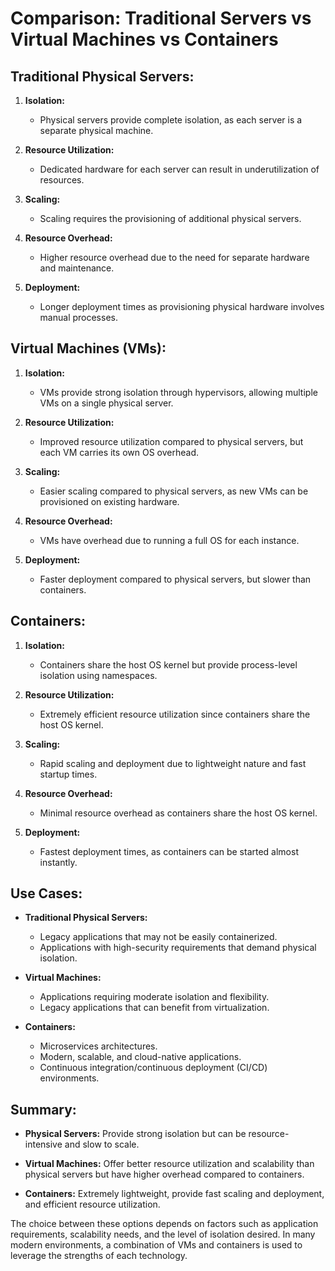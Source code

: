 # Comparison: Traditional Servers vs Virtual Machines vs Containers

## Traditional Physical Servers:

1. **Isolation:**
   - Physical servers provide complete isolation, as each server is a separate physical machine.

2. **Resource Utilization:**
   - Dedicated hardware for each server can result in underutilization of resources.

3. **Scaling:**
   - Scaling requires the provisioning of additional physical servers.

4. **Resource Overhead:**
   - Higher resource overhead due to the need for separate hardware and maintenance.

5. **Deployment:**
   - Longer deployment times as provisioning physical hardware involves manual processes.

## Virtual Machines (VMs):

1. **Isolation:**
   - VMs provide strong isolation through hypervisors, allowing multiple VMs on a single physical server.

2. **Resource Utilization:**
   - Improved resource utilization compared to physical servers, but each VM carries its own OS overhead.

3. **Scaling:**
   - Easier scaling compared to physical servers, as new VMs can be provisioned on existing hardware.

4. **Resource Overhead:**
   - VMs have overhead due to running a full OS for each instance.

5. **Deployment:**
   - Faster deployment compared to physical servers, but slower than containers.

## Containers:

1. **Isolation:**
   - Containers share the host OS kernel but provide process-level isolation using namespaces.

2. **Resource Utilization:**
   - Extremely efficient resource utilization since containers share the host OS kernel.

3. **Scaling:**
   - Rapid scaling and deployment due to lightweight nature and fast startup times.

4. **Resource Overhead:**
   - Minimal resource overhead as containers share the host OS kernel.

5. **Deployment:**
   - Fastest deployment times, as containers can be started almost instantly.

## Use Cases:

- **Traditional Physical Servers:**
  - Legacy applications that may not be easily containerized.
  - Applications with high-security requirements that demand physical isolation.

- **Virtual Machines:**
  - Applications requiring moderate isolation and flexibility.
  - Legacy applications that can benefit from virtualization.

- **Containers:**
  - Microservices architectures.
  - Modern, scalable, and cloud-native applications.
  - Continuous integration/continuous deployment (CI/CD) environments.

## Summary:

- **Physical Servers:** Provide strong isolation but can be resource-intensive and slow to scale.

- **Virtual Machines:** Offer better resource utilization and scalability than physical servers but have higher overhead compared to containers.

- **Containers:** Extremely lightweight, provide fast scaling and deployment, and efficient resource utilization.

The choice between these options depends on factors such as application requirements, scalability needs, and the level of isolation desired. In many modern environments, a combination of VMs and containers is used to leverage the strengths of each technology.
